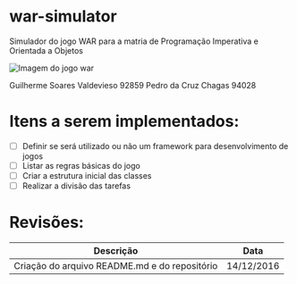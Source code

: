 # war-simulator
Simulador do jogo WAR para a matria de Programação Imperativa e Orientada a Objetos

![Imagem do jogo war](https://i3.zst.com.br/thumbs/45/e/12/4189284.jpg)

Guilherme Soares Valdevieso 92859
Pedro da Cruz Chagas        94028

# Itens a serem implementados:
- [ ] Definir se será utilizado ou não um framework para desenvolvimento de jogos
- [ ] Listar as regras básicas do jogo
- [ ] Criar a estrutura inicial das classes
- [ ] Realizar a divisão das tarefas

# Revisões:
  Descrição | Data
------------ | -------------
Criação do arquivo README.md e do repositório  | 14/12/2016

